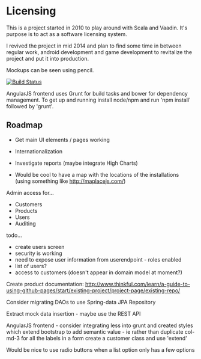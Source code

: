 Licensing
=========

This is a project started in 2010 to play around with Scala and Vaadin. It's purpose is to act as a software licensing system.

I revived the project in mid 2014 and plan to find some time in between regular work, android development and game development to revitalize the project and put it into production.

Mockups can be seen using pencil.

[![Build Status](https://travis-ci.org/manicmonkey/licensing.svg?branch=master)](https://travis-ci.org/manicmonkey/licensing)

AngularJS frontend uses Grunt for build tasks and bower for dependency management. To get up and running install node/npm and run 'npm install' followed by 'grunt'. 

Roadmap
-------

- Get main UI elements / pages working
- Internationalization

- Investigate reports (maybe integrate High Charts)
- Would be cool to have a map with the locations of the installations (using something like http://maplacejs.com/)

Admin access for...

- Customers
- Products
- Users
- Auditing

todo...

- create users screen
- security is working
- need to expose user information from userendpoint - roles enabled
- list of users?
- access to customers (doesn't appear in domain model at moment?)

Create product documentation: http://www.thinkful.com/learn/a-guide-to-using-github-pages/start/existing-project/project-page/existing-repo/

Consider migrating DAOs to use Spring-data JPA Repository

Extract mock data insertion - maybe use the REST API

AngularJS frontend - consider integrating less into grunt and created styles which extend bootstrap to add semantic value - ie rather than duplicate col-md-3 for all the labels in a form create a customer class and use 'extend'

Would be nice to use radio buttons when a list option only has a few options